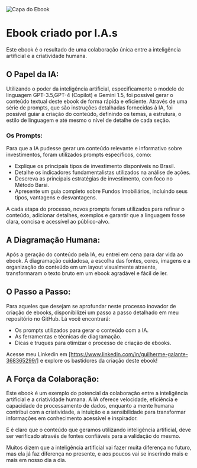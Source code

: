 <div class="container">
    <img src="https://cdn.discordapp.com/attachments/896178519489527818/1239252034964951110/cover_USCMI8GE2.png?ex=66423ee5&is=6640ed65&hm=7b1dedca5ddac51882daa07be98c613cc8703aca330a663b83b6015d306cd212&" alt="Capa do Ebook">
</div>

# Ebook criado por I.A.s
<!DOCTYPE html>
<html lang="pt-BR">
<head>
    <meta charset="UTF-8">
    <meta name="viewport" content="width=device-width, initial-scale=1.0">
       
</head>
<body>
    <div class="container">
        <p>Este ebook é o resultado de uma colaboração única entre a inteligência artificial e a criatividade humana.</p>
        <h2>O Papel da IA:</h2>
        <p>Utilizando o poder da inteligência artificial, especificamente o modelo de linguagem GPT-3.5,GPT-4 (Copilot) e Gemini 1.5, foi possível gerar o conteúdo textual deste ebook de forma rápida e eficiente. Através de uma série de prompts, que são instruções detalhadas fornecidas à IA, foi possível guiar a criação do conteúdo, definindo os temas, a estrutura, o estilo de linguagem e até mesmo o nível de detalhe de cada seção.</p>
        <h3>Os Prompts:</h3>
        <p>Para que a IA pudesse gerar um conteúdo relevante e informativo sobre investimentos, foram utilizados prompts específicos, como:</p>
        <ul>
            <li>Explique os principais tipos de investimento disponíveis no Brasil.</li>
            <li>Detalhe os indicadores fundamentalistas utilizados na análise de ações.</li>
            <li>Descreva as principais estratégias de investimento, com foco no Método Barsi.</li>
            <li>Apresente um guia completo sobre Fundos Imobiliários, incluindo seus tipos, vantagens e desvantagens.</li>
        </ul>
        <p>A cada etapa do processo, novos prompts foram utilizados para refinar o conteúdo, adicionar detalhes, exemplos e garantir que a linguagem fosse clara, concisa e acessível ao público-alvo.</p>
        <h2>A Diagramação Humana:</h2>
        <p>Após a geração do conteúdo pela IA, eu entrei em cena para dar vida ao ebook. A diagramação cuidadosa, a escolha das fontes, cores, imagens e a organização do conteúdo em um layout visualmente atraente, transformaram o texto bruto em um ebook agradável e fácil de ler.</p>
        <h2>O Passo a Passo:</h2>
        <p>Para aqueles que desejam se aprofundar neste processo inovador de criação de ebooks, disponibilizei um passo a passo detalhado em meu repositório no GitHub. Lá você encontrará:</p>
        <ul>
            <li>Os prompts utilizados para gerar o conteúdo com a IA.</li>
            <li>As ferramentas e técnicas de diagramação.</li>
            <li>Dicas e truques para otimizar o processo de criação de ebooks.</li>
        </ul>
        <p>Acesse meu Linkedin em <a href="[linkedin]">[https://www.linkedin.com/in/guilherme-galante-368365299/]</a> e explore os bastidores da criação deste ebook!</p>
        <h2>A Força da Colaboração:</h2>
        <p>Este ebook é um exemplo do potencial da colaboração entre a inteligência artificial e a criatividade humana. A IA oferece velocidade, eficiência e capacidade de processamento de dados, enquanto a mente humana contribui com a criatividade, a intuição e a sensibilidade para transformar informações em conhecimento acessível e inspirador.</p>
        <p>E é claro que o conteúdo que geramos utilizando inteligência artificial, deve ser verificado através de fontes confiáveis para a validação do mesmo.</p>
        <p>Muitos dizem que a inteligência artificial vai fazer muita diferença no futuro, mas ela já faz diferença no presente, e aos poucos vai se inserindo mais e mais em nosso dia a dia.</p>
    </div>
</body>
</html>

